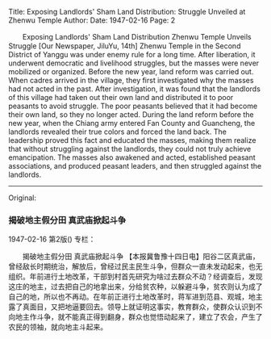 Title: Exposing Landlords' Sham Land Distribution: Struggle Unveiled at Zhenwu Temple
Author:
Date: 1947-02-16
Page: 2

　　Exposing Landlords' Sham Land Distribution
    Zhenwu Temple Unveils Struggle
    [Our Newspaper, JiluYu, 14th] Zhenwu Temple in the Second District of Yanggu was under enemy rule for a long time. After liberation, it underwent democratic and livelihood struggles, but the masses were never mobilized or organized. Before the new year, land reform was carried out. When cadres arrived in the village, they first investigated why the masses had not acted in the past. After investigation, it was found that the landlords of this village had taken out their own land and distributed it to poor peasants to avoid struggle. The poor peasants believed that it had become their own land, so they no longer acted. During the land reform before the new year, when the Chiang army entered Fan County and Guancheng, the landlords revealed their true colors and forced the land back. The leadership proved this fact and educated the masses, making them realize that without struggling against the landlords, they could not truly achieve emancipation. The masses also awakened and acted, established peasant associations, and produced peasant leaders, and then struggled against the landlords.



<hr /> 

Original: 


### 揭破地主假分田  真武庙掀起斗争

1947-02-16
第2版()
专栏：

　　揭破地主假分田
    真武庙掀起斗争
    【本报冀鲁豫十四日电】阳谷二区真武庙，曾经敌长时期统治，解放后，曾经过民主民生斗争，但群众一直未发动起来，也无组织。年前进行土地改革，干部到村首先研究为啥过去群众不动？经调查后，发现这庄的地主，过去把自己的地拿出来，分给贫农种，以躲避斗争，贫农则认为成了自己的地，所以也不再动。在年前正进行土地改革时，蒋军进到范县、观城，地主露了真面目，又把地逼要回去。领导上就证明这事实，教育群众，使群众认识到不向地主作斗争，就不能真正得到翻身，群众也觉悟动起来了，建立了农会，产生了农民的领袖，就向地主斗起来。
